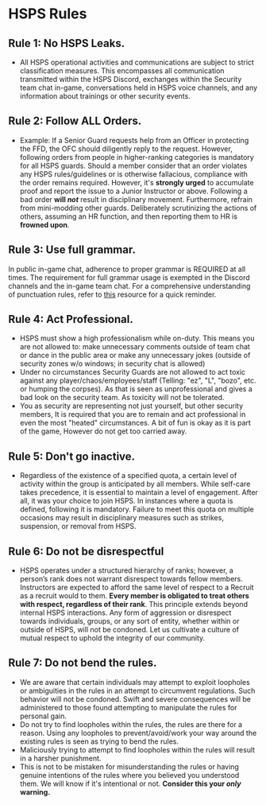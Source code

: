 # HSPS Rules

## Rule 1: No HSPS Leaks.
- All HSPS operational activities and communications are subject to strict classification measures. This encompasses all communication transmitted within the HSPS Discord, exchanges within the Security team chat in-game, conversations held in HSPS voice channels, and any information about trainings or other security events.

## Rule 2: Follow ALL Orders.
- Example: If a Senior Guard requests help from an Officer in protecting the FFD, the OFC should diligently reply to the request.
However, following orders from people in higher-ranking categories is mandatory for all HSPS guards.
Should a member consider that an order violates any HSPS rules/guidelines or is otherwise fallacious, compliance with the order remains required. However, it's **strongly urged** to accumulate proof and report the issue to a Junior Instructor or above. Following a bad order **will _not_** result in disciplinary movement.
Furthermore, refrain from mini-modding other guards. Deliberately scrutinizing the actions of others, assuming an HR function, and then reporting them to HR is **frowned upon**.

## Rule 3: Use full grammar.
In public in-game chat, adherence to proper grammar is REQUIRED at all times. The requirement for full grammar usage is exempted in the Discord channels and the in-game team chat. For a comprehensive understanding of punctuation rules, refer to [this](https://cdn.astrohweston.xyz/u/l1naJC.jpg) resource for a quick reminder.

## Rule 4: Act Professional.
- HSPS must show a high professionalism while on-duty. This means you are not allowed to: make unnecessary comments outside of team chat or dance in the public area or make any unnecessary jokes (outside of security zones w/o windows; in security chat is allowed) 
- Under no circumstances Security Guards are not allowed to act toxic against any player/chaos/employees/staff (Telling: "ez", "L", "bozo", etc. or humping the corpses). As that is seen as unprofessional and gives a bad look on the security team. As toxicity will not be tolerated.
- You as security are representing not just yourself, but other security members, It is required that you are to remain and act professional in even the most "heated" circumstances. A bit of fun is okay as it is part of the game, However do not get too carried away.

## Rule 5: Don't go inactive.
- Regardless of the existence of a specified quota, a certain level of activity within the group is anticipated by all members. While self-care takes precedence, it is essential to maintain a level of engagement. After all, it was your choice to join HSPS. In instances where a quota is defined, following it is mandatory. Failure to meet this quota on multiple occasions may result in disciplinary measures such as strikes, suspension, or removal from HSPS.

## Rule 6: Do not be disrespectful
- HSPS operates under a structured hierarchy of ranks; however, a person’s rank does not warrant disrespect towards fellow members. Instructors are expected to afford the same level of respect to a Recruit as a recruit would to them. **Every member is obligated to treat others with respect, regardless of their rank**.
  This principle extends beyond internal HSPS interactions. Any form of aggression or disrespect towards individuals, groups, or any sort of entity, whether within or outside of HSPS, will not be condoned. Let us cultivate a culture of mutual respect to uphold the integrity of our community.

## Rule 7: Do not bend the rules.
- We are aware that certain individuals may attempt to exploit loopholes or ambiguities in the rules in an attempt to circumvent regulations. Such behavior will not be condoned. Swift and severe consequences will be administered to those found attempting to manipulate the rules for personal gain.
- Do not try to find loopholes within the rules, the rules are there for a reason. Using any loopholes to prevent/avoid/work your way around the existing rules is seen as trying to bend the rules.
- Maliciously trying to attempt to find loopholes within the rules will result in a harsher punishment.
- This is not to be mistaken for misunderstanding the rules or having genuine intentions of the rules where you believed you understood them. We will know if it's intentional or not.
**Consider this your _only_ warning.**
